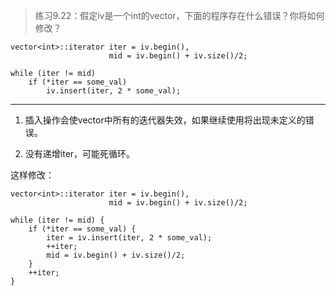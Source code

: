 > 练习9.22：假定iv是一个int的vector，下面的程序存在什么错误？你将如何修改？

```
vector<int>::iterator iter = iv.begin(),
                      mid = iv.begin() + iv.size()/2;

while (iter != mid)
	if (*iter == some_val)
		iv.insert(iter, 2 * some_val);
```

---

1. 插入操作会使vector中所有的迭代器失效，如果继续使用将出现未定义的错误。

2. 没有递增iter，可能死循环。

这样修改：

```
vector<int>::iterator iter = iv.begin(),
                      mid = iv.begin() + iv.size()/2;

while (iter != mid) {
	if (*iter == some_val) {
		iter = iv.insert(iter, 2 * some_val);
		++iter;
		mid = iv.begin() + iv.size()/2;
	}
	++iter;
}
```

